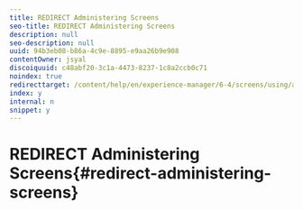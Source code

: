 ```yaml
---
title: REDIRECT Administering Screens
seo-title: REDIRECT Administering Screens
description: null
seo-description: null
uuid: 94b3eb08-b86a-4c9e-8895-e9aa26b9e908
contentOwner: jsyal
discoiquuid: c48abf20-3c1a-4473-8237-1c8a2ccb0c71
noindex: true
redirecttarget: /content/help/en/experience-manager/6-4/screens/using/administering-screens
index: y
internal: n
snippet: y
---
```


# REDIRECT Administering Screens{#redirect-administering-screens}

